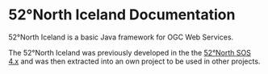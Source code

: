 # 52°North Iceland Documentation
52°North Iceland is a basic Java framework for OGC Web Services.

The 52°North Iceland was previously developed in the the [52°North SOS 4.x](https://github.com/52North/SOS) and was then extracted into an own project to be used in other projects.


